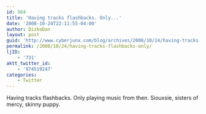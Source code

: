 ```yaml
---
id: 564
title: 'Having tracks flashbacks. Only...'
date: '2008-10-24T22:11:55-04:00'
author: DizkoDan
layout: post
guid: 'http://www.cyberjunx.com/blog/archives/2008/10/24/having-tracks-flashbacks-only/'
permalink: /2008/10/24/having-tracks-flashbacks-only/
ljID:
    - '731'
aktt_twitter_id:
    - '974519247'
categories:
    - Twitter
---
```


Having tracks flashbacks. Only playing music from then. Siouxsie, sisters of mercy, skinny puppy.